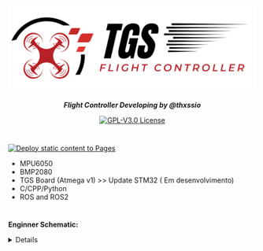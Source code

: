 <h1 align="center"><img src="docs/assets/logo/capa2.png" height="auto" width="900"></img></h1>




<p align="center"><b><i>Flight Controller Developing by @thxssio</i></b></p>


<p align="center">
<a href="/LICENSE"><img alt="GPL-V3.0 License" src="https://img.shields.io/github/license/thxssio/FlightControllerTGS.svg"></a>

</p>



#

[![Deploy static content to Pages](https://github.com/Thxssio/FlightControllerTGS/actions/workflows/static.yml/badge.svg)](https://github.com/Thxssio/FlightControllerTGS/actions/workflows/static.yml)

- MPU6050
- BMP2080
- TGS Board (Atmega v1) >> Update STM32 ( Em desenvolvimento)
- C/CPP/Python
- ROS and ROS2

#
 **Enginner Schematic:**
<details>
<h1 align="center"><img src="assets/Enginner/schematic.png" height="auto" width="900"></img></h1>
<h1 align="center"><img src="assets/Enginner/PCBv1.png" height="auto" width="900"></img></h1>

<p>Update Schematics</p>
<h1 align="center"><img src="assets/Enginner/FlightV1.png" height="auto" width="900"></img></h1>

</details>

